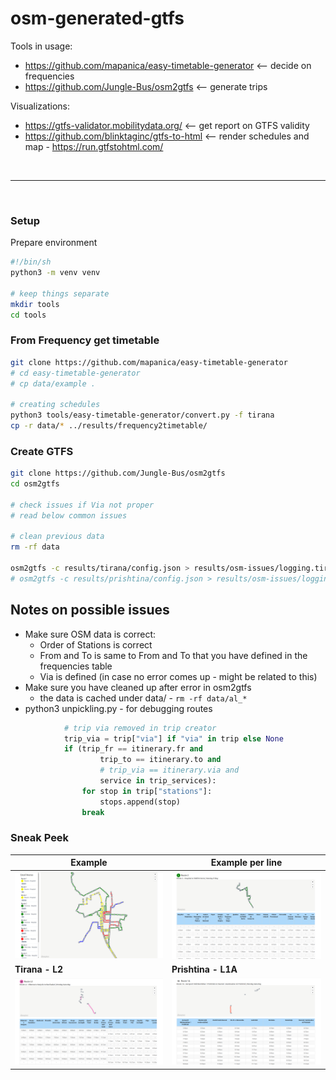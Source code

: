 # osm-generated-gtfs

Tools in usage:

- https://github.com/mapanica/easy-timetable-generator  <-- decide on frequencies
- https://github.com/Jungle-Bus/osm2gtfs   <-- generate trips


Visualizations:
- https://gtfs-validator.mobilitydata.org/ <-- get report on GTFS validity
- https://github.com/blinktaginc/gtfs-to-html <-- render schedules and map - https://run.gtfstohtml.com/

<br><hr><br>

### Setup

Prepare environment

```sh
#!/bin/sh
python3 -m venv venv

# keep things separate
mkdir tools
cd tools
```

### From Frequency get timetable

```sh
git clone https://github.com/mapanica/easy-timetable-generator 
# cd easy-timetable-generator
# cp data/example .

# creating schedules
python3 tools/easy-timetable-generator/convert.py -f tirana
cp -r data/* ../results/frequency2timetable/
```

### Create GTFS

```sh
git clone https://github.com/Jungle-Bus/osm2gtfs
cd osm2gtfs

# check issues if Via not proper
# read below common issues

# clean previous data
rm -rf data

osm2gtfs -c results/tirana/config.json > results/osm-issues/logging.tirana.txt 2>&1
# osm2gtfs -c results/prishtina/config.json > results/osm-issues/logging.prishtina.txt 2>&1
```


## Notes on possible issues

- Make sure OSM data is correct:
    - Order of Stations is correct 
    - From and To is same to From and To that you have defined in the frequencies table
    - Via is defined (in case no error comes up - might be related to this) 
- Make sure you have cleaned up after error in osm2gtfs
    - the data is cached under data/ - `rm -rf data/al_*`
-  python3 unpickling.py - for debugging routes


```python
            # trip via removed in trip creator
            trip_via = trip["via"] if "via" in trip else None
            if (trip_fr == itinerary.fr and
                    trip_to == itinerary.to and
                    # trip_via == itinerary.via and
                    service in trip_services):
                for stop in trip["stations"]:
                    stops.append(stop)
                break
```


### Sneak Peek



| Example| Example per line |
| --|--|
| ![](docs/example.png) | ![](docs/example-line.png) |
| **Tirana - L2** | **Prishtina - L1A** |
| ![](docs/tirana.png) | ![](docs/prishtina.png) |


